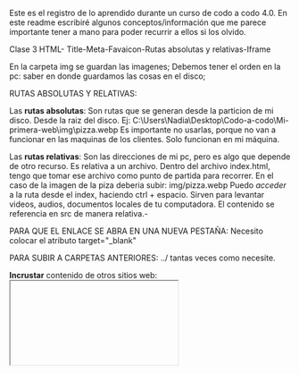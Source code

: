 Este es el registro de lo aprendido durante un curso de codo a codo 4.0. En este readme escribiré algunos conceptos/información que me parece importante tener a mano para poder recurrir a ellos si los olvido. 

Clase 3 
HTML- Title-Meta-Favaicon-Rutas absolutas y relativas-Iframe 

En la carpeta img se guardan las imagenes;
Debemos tener el orden en la pc: saber en donde guardamos las cosas en el disco;

RUTAS ABSOLUTAS Y RELATIVAS:

Las **rutas absolutas**: Son rutas que se generan desde la particion de mi disco. Desde la raiz del disco. Ej: C:\Users\Nadia\Desktop\Codo-a-codo\Mi-primera-web\img\pizza.webp
Es importante no usarlas, porque no van a funcionar en las maquinas de los clientes. Solo funcionan en mi máquina.

Las **rutas relativas**: Son las direcciones de mi pc, pero es algo que depende de otro recurso. Es relativa a un archivo. Dentro del archivo index.html, tengo que tomar ese archivo como punto de partida para recorrer. En el caso de la imagen de la piza deberia subir: img/pizza.webp
Puedo *acceder* a la ruta desde el index, haciendo ctrl + espacio.
Sirven para levantar videos, audios, documentos locales de tu computadora. El contenido se referencia en src de manera relativa.- 

PARA QUE EL ENLACE SE ABRA EN UNA NUEVA PESTAÑA:
Necesito colocar el atributo target="_blank" 

PARA SUBIR A CARPETAS ANTERIORES: ../ tantas veces como necesite. 

**Incrustar** contenido de otros sitios web: <iframe> en el boton compartir, tengo la opcion de incrustar, o embeber (embed), lo copio y lo pego en donde quiera que aparezca en mi pagina.- 
Puedo incrustar tambien un **boton de pago de mercado pago** la manera de incrustarlo depende de cada app

CLASE 4 
CSS - INTEGRACION DE SELECTORES - PROPIEDADES COLORES

Sintaxis: 3 elementos - Selectores, propiedades y valores.

Selector: refiere a uno o mas elementos del html (puede ser una clase, un id)
Propiedades: Valor. La propiedad refiere a lo que quiero cambiar: un color de letra, un color de fondo, una imagen de fondo, un borde, un tamaño de letra, un margen interno o externo. De cada propiedad se espera un valor. Cada par propiedad-valor se separa con un ; y van encerrados entre {}. 

Hay 3 formas de integrar css 
1- Css en linea embebido en HTML
 
En el caso de mi receta quedaria: 
<p style="color: red; text-align: center;">Lorem</p>

Me sirve para casos muy específicos cuando necesito cambiar algo muy puntual (quizás). No va porque se mezcla css con html. 

2- Internal CSS
En el head escribir una etiqueta <style> con sus selectores, propiedades y valores:

<style>
    p {
        color: red;
        text-align: center;
    }
</style>

3- Integrarlo en un archivo externo: Esta manera es la más recomendada.
Se hace en una carpeta aparte, luego se vincula el html con el css. En el head se crea la etiqueta link y la referencia a la carpeta css:

<link rel="stylesheet" href="css/estilo.css">

luego dentro de la carpeta css y la hoja de estilo estilo.css se referencia la etiqueta a la cual queremos darle un estilo específico:
para los párrafos tendremos:

SELECTORES POR ETIQUETA:

p {
    color: red;
    text-align: center;
}

para los enlaces:
a {
    color: rgb(247, 26, 63);

}

Propiedades:
*Color*: Podemos buscar color picker en google, y generar o buscar los colores. O con la app INSTANT EYEDROPPER para copiar colores como un cuentagotas.

*Align*: con ctrl+espacio me tira las opciones posibles.

*Text-decoration*: underline; Para subrayar.

*font-weight*: bold; Para poner la fuente en negrita

SELECTORES POR CLASE:
en la etiqueta HTML le agrego la class="nombredelaclase"
en el css agrego el nombre de la clase, anteponiendole un . y agrego las propiedades- valores ej: 

.verde-subrayado {
    color: rgba(7, 241, 31, 0.784);
    text-decoration: underline;
}

Para poner escritura en negrita le cambio el nombre a la clase y las propiedades:

.verde-negrita {
    color: rgb(8, 223, 29);
    font-weight: bold;
}

Para combinar dos clases en la etiqueta HTML debo escribirlas separadas por un espacio; por ello tambien es importante no separar los nombres de una clase con espacios, sino con un guión porque si no lo toma como dos clases separadas. Ej:
<p class="rojo verde-negrita"> 

SELECTORES POR ID:
Me permite asegurarme que ese estilo se aplique solo a un elemento y no a otro. Cada id es único. Si quiero seleccionar mas de un elemento, entonces utilizo clases.-

La alineacion funciona para los párrafos, no para los links. Para ponerle color y alineacion si los tengo encerrados entre <p> debo usar dos #. 

En css podemos ser tan restrictivos que podemos mandar a "buscar" la clase y dentro de ella las etiquetas que querramos, ej:

#recetaCaC a {
    color: rgb(167, 159, 1);
}

Todo lo que se puede cambiar con css puedo encontrar las propiedades en **w3school-css-Reference-Properties**

MULTICURSORES: Alt+clic
Palabras recurrentes que quiero marcar: ej: rojo las marco y ctrl+d tantas veces hasta llegar al final y marca todas las palabras "rojo" y puedo cambiar el nombre.-

CLASE 5
BLOCK INLINE DISPLAY STRONG EM UNIDADES PX EM REM

**Diferencia entre elementos de linea y elementos de bloque**

Los elementos de **bloque** ocupan todo el ancho disponible. Los proximos elementos se posicionan debajo, en una linea diferente, en un nuevo renglon. Son como cajas que ocupan todo el ancho posible de su contenedor y se apilan una debajo de la otra. 

-h1, h2
-Párrafos
-div
-video
-header
-elementos de una lista


Los elementos de **linea** se comportan ocupando solo un espacio, sin saltar a otra linea de abajo. Si no uno a continuacion de la otra. 

-Enlaces
-Imagenes
-Inputs
-br

Un elemento de línea no puede contener un elemento de bloque adentro, pero sí esto puede ser al reves. 

Para disponer elementos de linea en bloque, utilizando css puedo colocar:

img {
    display: block;
}

en este caso utilizamos los selectores por etiqueta, pero puedo usarlas por clase o id.

Puedo seleccionar varios elementos separandolos por comas ej : 
h1, h2 {
    display: inline;
}

Propiedad **inline-block**: Despliega mitad bloque, mitad en linea. Se le puede establecer un alto y un ancho al elemento. Lo trata como una caja en linea.- Se le puede establecer tambien margenes internos y externos. No añade un salto de linea, si no que se siguen posicionando uno al lado del otro. 

Css ---> Como se tienen que ver las cosas
HTML ---> Qué es cada cosa

Para marcar énfasis en una palabra, o que los buscadores se detengan en esa palabra utilizo la etiqueta <strong>:
<strong>consectetur</strong>

Para darle énfasis tambien puedo usar la etiqueta <em></em> (em de enfasis, marcar algo con énfasis como strong- como utilizaría la itálica)

Establecer TAMAÑOS DE FUENTES
Propiedad font-size
El valor que tiene que tener es un valor con una unidad absoluta o relativa.- 

En pixeles: Creo una clase y en css la detallo:

#especial {
    font-size: 20px;
}

Unidades absolutas: Son fijas. Son estáticas, no cambian según el dispositivo en el que yo vea el sitio.
Cm, mm, pulgadas, puntos, pica, pixeles.
Los pixeles son relativos, depende en que dispositivo lo vea los puedo distinguir o no... No dejan de ser medidas absolutas. Llega el momento en el que esto se ve afectado por la diversidad de dispositivos disponibles y necesito utilizar una unidad de medida relativa 

UNIDADES RELATIVAS:
Especifican su longitud, dependiendo de otra:

em: Es una medida relativa y equivale al tamaño actual de la fuente de su contenedor: 16 px. Toma el valor de su ancestro (etiqueta/contenedor) más cercana.

rem: La referencia es al html. Es relativo siempre al font-size del html.
Para las fuentes es conveniente usar em y rem. 

Porcentaje: Se maneja como el em: si quiero 1em = 100%   2em = 200%    0.5em = 50%.

16px = 1em = 100%

Los h1, h2, h3 están basados en em. 

CLASE 6 
FUENTES- TIPOS - PROPIEDADES - GOOGLE FONTS

1- Google fonts- para seleccionar las fuentes que quiero utilizar en mi web. Copio las url en el head del html y las defino en css utilizando font-family: "nombre de la fuente";

2- Propiedades:
text-transform: capitalize; --> Convierte cada primer letra a mayuscula
text-transform: uppercase; --> Todo a mayus
text-transform: lowercase; --> Todo a minus

Subrayar: 
text-decoration: line-through; --> Tacha al medio
text-decoration: overline; --> arriba del txt 
text-decoration: underline; --> subraya 

Ponerle color a la línea de subrayado: 
text-decoration-color: rgb(247, 27, 71);

Poner varias propiedades al subrayado: 
text-decoration: underline red double 5px;

Cambiar el estilo de las viñetas:
list-style-type circle
list-style-type square
list-style-type none --> elimina la viñeta

Para listas ordenadas:

list-style-type decimal
list-style-type upper-roman
list-style-type armenian
list-style-type greek

Controlar si todas las letras se ven normales o con versalitas:

font-variant normal --> Valor normal
font-variant small-caps --> VERSALiTAS (Todas mayus, pero la 1ª mas grande)

Modificar el espaciado entre letras:
letter-spacing 0.2 em
letter-spacing 0.5 em
letter-spacing -0.5 em

Modificar el espacio entre palabras: word-spacing
Modificar espacios en banco: white-spaces

Modificar la direccion de un texto:
writing-mode horizontal-tb --> Horizontal
writing-mode vertical-rl
writing-mode vertical-lr



